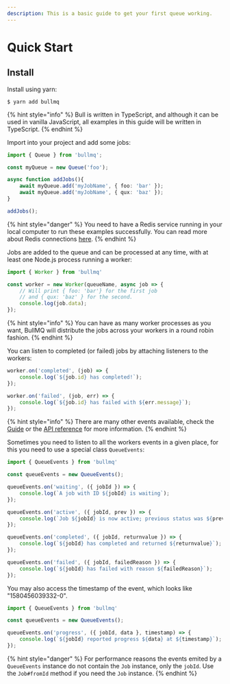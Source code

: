 ```yaml
---
description: This is a basic guide to get your first queue working.
---
```


# Quick Start

## Install

Install using yarn:

```text
$ yarn add bullmq
```

{% hint style="info" %}
Bull is written in TypeScript, and although it can be used in vanilla JavaScript, all examples in this guide will be written in TypeScript.
{% endhint %}

Import into your project and add some jobs:

```typescript
import { Queue } from 'bullmq';

const myQueue = new Queue('foo');

async function addJobs(){
    await myQueue.add('myJobName', { foo: 'bar' });
    await myQueue.add('myJobName', { qux: 'baz' });    
}

addJobs();
```

{% hint style="danger" %}
You need to have a Redis service running in your local computer to run these examples successfully. You can read more about Redis connections [here](guide/connections.md).
{% endhint %}

Jobs are added to the queue and can be processed at any time, with at least one Node.js process running a worker:

```typescript
import { Worker } from 'bullmq'

const worker = new Worker(queueName, async job => {
    // Will print { foo: 'bar'} for the first job
    // and { qux: 'baz' } for the second.
    console.log(job.data);
});
```

{% hint style="info" %}
You can have as many worker processes as you want, BullMQ will distribute the jobs across your workers in a round robin fashion.
{% endhint %}

You can listen to completed \(or failed\) jobs by attaching listeners to the workers:

```typescript
worker.on('completed', (job) => {
    console.log(`${job.id} has completed!`);
});

worker.on('failed', (job, err) => {
    console.log(`${job.id} has failed with ${err.message}`);
});
```

{% hint style="info" %}
There are many other events available, check the [Guide](guide/events.md) or the [API reference](api-reference.md) for more information.
{% endhint %}

Sometimes you need to listen to all the workers events in a given place, for this you need to use a special class `QueueEvents`:

```typescript
import { QueueEvents } from 'bullmq'

const queueEvents = new QueueEvents();

queueEvents.on('waiting', ({ jobId }) => {
    console.log(`A job with ID ${jobId} is waiting`);
});

queueEvents.on('active', ({ jobId, prev }) => {
    console.log(`Job ${jobId} is now active; previous status was ${prev}`);
});

queueEvents.on('completed', ({ jobId, returnvalue }) => {
    console.log(`${jobId} has completed and returned ${returnvalue}`);
});

queueEvents.on('failed', ({ jobId, failedReason }) => {
    console.log(`${jobId} has failed with reason ${failedReason}`);
});
```

You may also access the timestamp of the event, which looks like "1580456039332-0".

```typescript
import { QueueEvents } from 'bullmq'

const queueEvents = new QueueEvents();

queueEvents.on('progress', ({ jobId, data }, timestamp) => {
    console.log(`${jobId} reported progress ${data} at ${timestamp}`);
});
```

{% hint style="danger" %}
For performance reasons the events emited by a `QueueEvents` instance do not contain the `Job` instance, only the `jobId`. Use the `Job#fromId` method if you need the `Job` instance.
{% endhint %}

